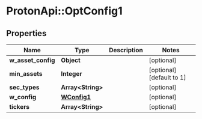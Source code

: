 # ProtonApi::OptConfig1

## Properties
Name | Type | Description | Notes
------------ | ------------- | ------------- | -------------
**w_asset_config** | **Object** |  | [optional] 
**min_assets** | **Integer** |  | [optional] [default to 1]
**sec_types** | **Array&lt;String&gt;** |  | [optional] 
**w_config** | [**WConfig1**](WConfig1.md) |  | [optional] 
**tickers** | **Array&lt;String&gt;** |  | [optional] 


